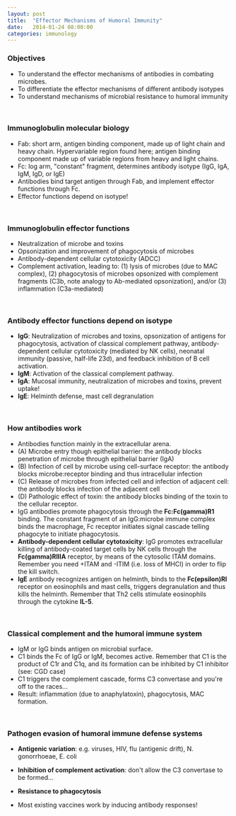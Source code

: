 ```yaml
---
layout: post
title:  "Effector Mechanisms of Humoral Immunity"
date:   2014-01-24 08:00:00
categories: immunology
---
```


### Objectives
- To understand the effector mechanisms of antibodies in combating microbes.
- To differentiate the effector mechanisms of different antibody isotypes
- To understand mechanisms of microbial resistance to humoral immunity

<span><br></span>

### Immunoglobulin molecular biology
- Fab: short arm, antigen binding component, made up of light chain and heavy chain. Hypervariable region found here; antigen binding component made up of variable regions from heavy and light chains.
- Fc: log arm, "constant" fragment, determines antibody isotype (IgG, IgA, IgM, IgD, or IgE)
- Antibodies bind target antigen through Fab, and implement effector functions through Fc.
- Effector functions depend on isotype!

<span><br></span>

### Immunoglobulin effector functions
- Neutralization of microbe and toxins
- Opsonization and improvement of phagocytosis of microbes
- Antibody-dependent cellular cytotoxicity (ADCC)
- Complement activation, leading to: (1) lysis of microbes (due to MAC complex), (2) phagocytosis of microbes opsonized with complement fragments (C3b, note analogy to Ab-mediated opsonization), and/or (3) inflammation (C3a-mediated)

<span><br></span>

### Antibody effector functions depend on isotype
- **IgG**: Neutralization of microbes and toxins, opsonization of antigens for phagocytosis, activation of classical complement pathway, antibody-dependent cellular cytotoxicity (mediated by NK cells), neonatal immunity (passive, half-life 23d), and feedback inhibition of B cell activation.
- **IgM**: Activation of the classical complement pathway.
- **IgA**: Mucosal immunity, neutralization of microbes and toxins, prevent uptake!
- **IgE**: Helminth defense, mast cell degranulation

<span><br></span>

### How antibodies work
- Antibodies function mainly in the extracellular arena.
- (A) Microbe entry though epithelial barrier: the antibody blocks penetration of microbe through epithelial barrier (IgA)
- (B) Infection of cell by microbe using cell-surface receptor: the antibody blocks microbe:receptor binding and thus intracellular infection
- (C) Release of microbes from infected cell and infection of adjacent cell: the antibody blocks infection of the adjacent cell
- (D) Pathologic effect of toxin: the antibody blocks binding of the toxin to the cellular receptor.
- IgG antibodies promote phagocytosis through the **Fc:Fc(gamma)R1** binding. The constant fragment of an IgG:microbe immune complex binds the macrophage, Fc receptor initiates signal cascade telling phagocyte to initiate phagocytosis.
- **Antibody-dependent cellular cytotoxicity**: IgG promotes extracellular killing of antibody-coated target cells by NK cells through the **Fc(gamma)RIIIA** receptor, by means of the cytosolic ITAM domains. Remember you need +ITAM and -ITIM (i.e. loss of MHCI) in order to flip the kill switch.
- **IgE** antibody recognizes antigen on helminth, binds to the **Fc(epsilon)RI** receptor on eosinophils and mast cells, triggers degranulation and thus kills the helminth. Remember that Th2 cells stimulate eosinophils through the cytokine **IL-5**.

<span><br></span>

### Classical complement and the humoral immune system
- IgM or IgG binds antigen on microbial surface.
- C1 binds the Fc of IgG or IgM, becomes active. Remember that C1 is the product of C1r and C1q, and its formation can be inhibited by C1 inhibitor (see: CGD case)
- C1 triggers the complement cascade, forms C3 convertase and you're off to the races...
- Result: inflammation (due to anaphylatoxin), phagocytosis, MAC formation.

<span><br></span>

### Pathogen evasion of humoral immune defense systems
- **Antigenic variation**: e.g. viruses, HIV, flu  (antigenic drift), N. gonorrhoeae, E. coli
- **Inhibition of complement activation**: don't allow the C3 convertase to be formed...
- **Resistance to phagocytosis**

- Most existing vaccines work by inducing antibody responses!
